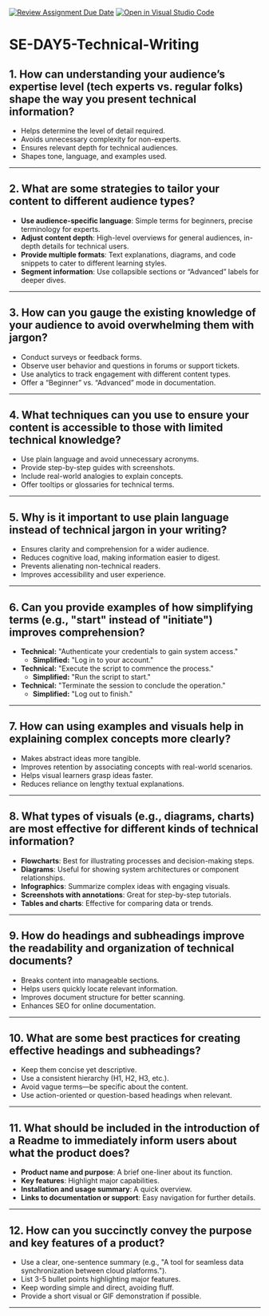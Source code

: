 [![Review Assignment Due Date](https://classroom.github.com/assets/deadline-readme-button-22041afd0340ce965d47ae6ef1cefeee28c7c493a6346c4f15d667ab976d596c.svg)](https://classroom.github.com/a/zsAR-pyY)
[![Open in Visual Studio Code](https://classroom.github.com/assets/open-in-vscode-2e0aaae1b6195c2367325f4f02e2d04e9abb55f0b24a779b69b11b9e10269abc.svg)](https://classroom.github.com/online_ide?assignment_repo_id=18529858&assignment_repo_type=AssignmentRepo)
# SE-DAY5-Technical-Writing
## 1. How can understanding your audience’s expertise level (tech experts vs. regular folks) shape the way you present technical information?

- Helps determine the level of detail required.
- Avoids unnecessary complexity for non-experts.
- Ensures relevant depth for technical audiences.
- Shapes tone, language, and examples used.

---

## 2. What are some strategies to tailor your content to different audience types?

- **Use audience-specific language**: Simple terms for beginners, precise terminology for experts.
- **Adjust content depth**: High-level overviews for general audiences, in-depth details for technical users.
- **Provide multiple formats**: Text explanations, diagrams, and code snippets to cater to different learning styles.
- **Segment information**: Use collapsible sections or “Advanced” labels for deeper dives.

---

## 3. How can you gauge the existing knowledge of your audience to avoid overwhelming them with jargon?

- Conduct surveys or feedback forms.
- Observe user behavior and questions in forums or support tickets.
- Use analytics to track engagement with different content types.
- Offer a “Beginner” vs. “Advanced” mode in documentation.

---

## 4. What techniques can you use to ensure your content is accessible to those with limited technical knowledge?

- Use plain language and avoid unnecessary acronyms.
- Provide step-by-step guides with screenshots.
- Include real-world analogies to explain concepts.
- Offer tooltips or glossaries for technical terms.

---

## 5. Why is it important to use plain language instead of technical jargon in your writing?

- Ensures clarity and comprehension for a wider audience.
- Reduces cognitive load, making information easier to digest.
- Prevents alienating non-technical readers.
- Improves accessibility and user experience.

---

## 6. Can you provide examples of how simplifying terms (e.g., "start" instead of "initiate") improves comprehension?

- **Technical:** "Authenticate your credentials to gain system access."
  - **Simplified:** "Log in to your account."
- **Technical:** "Execute the script to commence the process."
  - **Simplified:** "Run the script to start."
- **Technical:** "Terminate the session to conclude the operation."
  - **Simplified:** "Log out to finish."

---

## 7. How can using examples and visuals help in explaining complex concepts more clearly?

- Makes abstract ideas more tangible.
- Improves retention by associating concepts with real-world scenarios.
- Helps visual learners grasp ideas faster.
- Reduces reliance on lengthy textual explanations.

---

## 8. What types of visuals (e.g., diagrams, charts) are most effective for different kinds of technical information?

- **Flowcharts**: Best for illustrating processes and decision-making steps.
- **Diagrams**: Useful for showing system architectures or component relationships.
- **Infographics**: Summarize complex ideas with engaging visuals.
- **Screenshots with annotations**: Great for step-by-step tutorials.
- **Tables and charts**: Effective for comparing data or trends.

---

## 9. How do headings and subheadings improve the readability and organization of technical documents?

- Breaks content into manageable sections.
- Helps users quickly locate relevant information.
- Improves document structure for better scanning.
- Enhances SEO for online documentation.

---

## 10. What are some best practices for creating effective headings and subheadings?

- Keep them concise yet descriptive.
- Use a consistent hierarchy (H1, H2, H3, etc.).
- Avoid vague terms—be specific about the content.
- Use action-oriented or question-based headings when relevant.

---

## 11. What should be included in the introduction of a Readme to immediately inform users about what the product does?

- **Product name and purpose**: A brief one-liner about its function.
- **Key features**: Highlight major capabilities.
- **Installation and usage summary**: A quick overview.
- **Links to documentation or support**: Easy navigation for further details.

---

## 12. How can you succinctly convey the purpose and key features of a product?

- Use a clear, one-sentence summary (e.g., "A tool for seamless data synchronization between cloud platforms.").
- List 3-5 bullet points highlighting major features.
- Keep wording simple and direct, avoiding fluff.
- Provide a short visual or GIF demonstration if possible.

---
